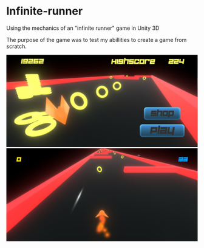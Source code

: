 # Infinite-runner

Using the mechanics of an "infinite runner" game in Unity 3D

The purpose of the game was to test my abillities to create a game from scratch.

![](shipraceFD.jpg)  ![](shiprace.jpg)
